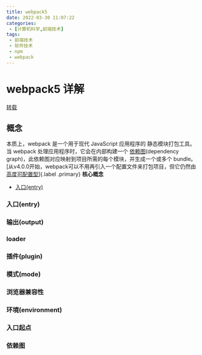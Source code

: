 ```yaml
---
title: webpack5
date: 2022-03-30 11:07:22
categories:
 - [计算机科学,前端技术]
tags: 
 - 前端技术
 - 软件技术
 - npm
 - webpack
---
```


# webpack5 详解
[转载](https://webpack.docschina.org/concepts/#entry)

## 概念

本质上，webpack 是一个用于现代 JavaScript 应用程序的 静态模块打包工具。当 webpack 处理应用程序时，它会在内部构建一个 [依赖图](#依赖图)(dependency graph)，此依赖图对应映射到项目所需的每个模块，并生成一个或多个 bundle。
[从v4.0.0开始，webpack可以不用再引入一个配置文件来打包项目，但它仍然由 [高度可配置型](#配置)]{.label .primary}
**核心概念**
- [入口(entry)](#入口(entry))

### 入口(entry)

### 输出(output)

### loader

### 插件(plugin)

### 模式(mode)

### 浏览器兼容性

### 环境(environment)

### 入口起点

### 依赖图




